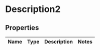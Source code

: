 
# Description2

## Properties
Name | Type | Description | Notes
------------ | ------------- | ------------- | -------------



